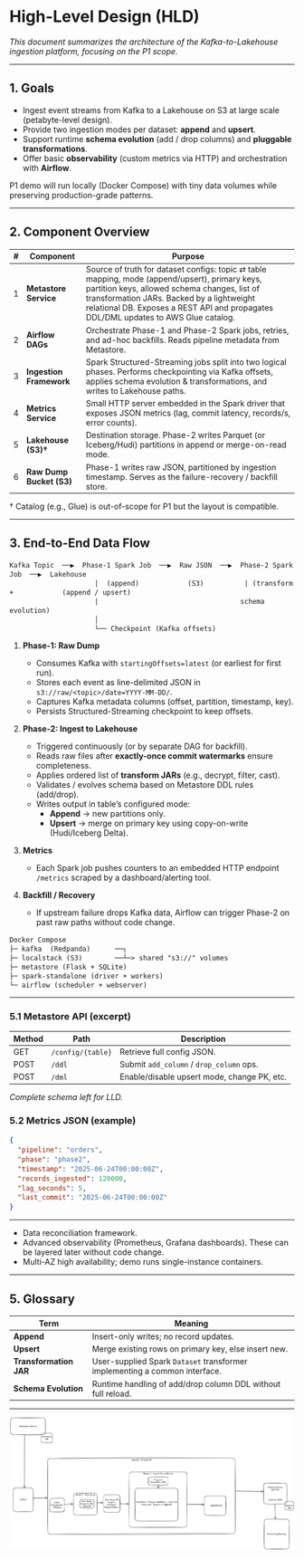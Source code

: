 # High-Level Design (HLD)

_This document summarizes the architecture of the Kafka-to-Lakehouse ingestion platform, focusing on the P1 scope._

---

## 1. Goals
* Ingest event streams from Kafka to a Lakehouse on S3 at large scale (petabyte-level design).
* Provide two ingestion modes per dataset: **append** and **upsert**.
* Support runtime **schema evolution** (add / drop columns) and **pluggable transformations**.
* Offer basic **observability** (custom metrics via HTTP) and orchestration with **Airflow**.

P1 demo will run locally (Docker Compose) with tiny data volumes while preserving production-grade patterns.

---

## 2. Component Overview
| # | Component | Purpose |
|---|-----------|---------|
| 1 | **Metastore Service** | Source of truth for dataset configs: topic ⇄ table mapping, mode (append/upsert), primary keys, partition keys, allowed schema changes, list of transformation JARs. Backed by a lightweight relational DB. Exposes a REST API and propagates DDL/DML updates to AWS Glue catalog. |
| 2 | **Airflow DAGs** | Orchestrate Phase-1 and Phase-2 Spark jobs, retries, and ad-hoc backfills. Reads pipeline metadata from Metastore. |
| 3 | **Ingestion Framework** | Spark Structured-Streaming jobs split into two logical phases. Performs checkpointing via Kafka offsets, applies schema evolution & transformations, and writes to Lakehouse paths. |
| 4 | **Metrics Service** | Small HTTP server embedded in the Spark driver that exposes JSON metrics (lag, commit latency, records/s, error counts). |
| 5 | **Lakehouse (S3)†** | Destination storage. Phase-2 writes Parquet (or Iceberg/Hudi) partitions in append or merge-on-read mode. |
| 6 | **Raw Dump Bucket (S3)** | Phase-1 writes raw JSON, partitioned by ingestion timestamp. Serves as the failure-recovery / backfill store. |

† Catalog (e.g., Glue) is out-of-scope for P1 but the layout is compatible.

---

## 3. End-to-End Data Flow

```
Kafka Topic  ──▶  Phase-1 Spark Job  ──▶  Raw JSON  ──▶  Phase-2 Spark Job  ──▶  Lakehouse
                     |  (append)            (S3)          | (transform +            (append / upsert)
                     |                                   schema evolution)
                     │
                     └── Checkpoint (Kafka offsets)
```

1. **Phase-1: Raw Dump**  
   * Consumes Kafka with `startingOffsets=latest` (or earliest for first run).  
   * Stores each event as line-delimited JSON in `s3://raw/<topic>/date=YYYY-MM-DD/`.  
   * Captures Kafka metadata columns (offset, partition, timestamp, key).  
   * Persists Structured-Streaming checkpoint to keep offsets.

2. **Phase-2: Ingest to Lakehouse**  
   * Triggered continuously (or by separate DAG for backfill).  
   * Reads raw files after **exactly-once commit watermarks** ensure completeness.  
   * Applies ordered list of **transform JARs** (e.g., decrypt, filter, cast).  
   * Validates / evolves schema based on Metastore DDL rules (add/drop).  
   * Writes output in table’s configured mode:  
     * **Append** → new partitions only.  
     * **Upsert** → merge on primary key using copy-on-write (Hudi/Iceberg Delta).  

3. **Metrics**  
   * Each Spark job pushes counters to an embedded HTTP endpoint `/metrics` scraped by a dashboard/alerting tool.

4. **Backfill / Recovery**  
   * If upstream failure drops Kafka data, Airflow can trigger Phase-2 on past raw paths without code change.

<!-- Extra sections removed -->
```
Docker Compose
├─ kafka  (Redpanda)      ──┐
├─ localstack (S3)        ──┴─> shared "s3://" volumes
├─ metastore (Flask + SQLite)
├─ spark-standalone (driver + workers)
└─ airflow (scheduler + webserver)
```

---

<!-- Interfaces section removed -->
### 5.1 Metastore API (excerpt)
| Method | Path | Description |
|--------|------|-------------|
| GET | `/config/{table}` | Retrieve full config JSON. |
| POST | `/ddl` | Submit `add_column` / `drop_column` ops. |
| POST | `/dml` | Enable/disable upsert mode, change PK, etc. |

_Complete schema left for LLD._

### 5.2 Metrics JSON (example)
```json
{
  "pipeline": "orders",
  "phase": "phase2",
  "timestamp": "2025-06-24T00:00:00Z",
  "records_ingested": 120000,
  "lag_seconds": 5,
  "last_commit": "2025-06-24T00:00:00Z"
}
```

---

<!-- Non-Goals section removed -->
* Data reconciliation framework.
* Advanced observability (Prometheus, Grafana dashboards). These can be layered later without code change.
* Multi-AZ high availability; demo runs single-instance containers.

---

## 5. Glossary
| Term | Meaning |
|------|---------|
| **Append** | Insert-only writes; no record updates. |
| **Upsert** | Merge existing rows on primary key, else insert new. |
| **Transformation JAR** | User-supplied Spark `Dataset` transformer implementing a common interface. |
| **Schema Evolution** | Runtime handling of add/drop column DDL without full reload. |

---

![High-Level Diagram](./Ingestion%20Framework.png)
